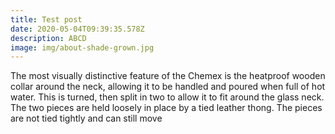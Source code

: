 ```yaml
---
title: Test post
date: 2020-05-04T09:39:35.578Z
description: ABCD
image: img/about-shade-grown.jpg
---
```



The most visually distinctive feature of the Chemex is the heatproof wooden collar around the neck, allowing it to be handled and poured when full of hot water. This is turned, then split in two to allow it to fit around the glass neck. The two pieces are held loosely in place by a tied leather thong. The pieces are not tied tightly and can still move
